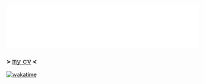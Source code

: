 <img src="./header.svg" />
<!-- <img src="./info.svg" /> -->

### > [𝚖𝚢 𝚌𝚟](https://github.com/clonomaer/public-cv-v2) <  

[![wakatime](https://wakatime.com/badge/user/5e4f5ed0-dd2e-4204-b88b-ee84d3aad996.svg)](https://wakatime.com/@5e4f5ed0-dd2e-4204-b88b-ee84d3aad996)  
